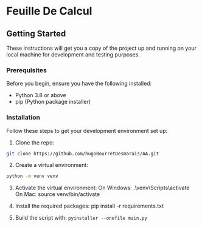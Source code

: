# Feuille De Calcul

## Getting Started

These instructions will get you a copy of the project up and running on your local machine for development and testing purposes.

### Prerequisites

Before you begin, ensure you have the following installed:
- Python 3.8 or above
- pip (Python package installer)

### Installation

Follow these steps to get your development environment set up:

1. Clone the repo:

```bash
git clone https://github.com/hugoBourretDesmarais/AA.git
```

2. Create a virtual environment:
```bash
python -m venv venv
```

3. Activate the virtual environment:
On Windows: .\venv\Scripts\activate
On Mac: source venv/bin/activate

4. Install the required packages: pip install -r requirements.txt

5. Build the script with: `pyinstaller --onefile main.py`